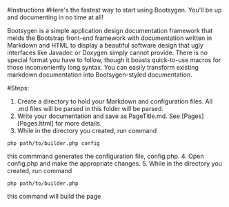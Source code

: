 #Instructions
#Here's the fastest way to start using Bootsygen. You'll be up and documenting in no time at all!

Bootsygen is a simple application design documentation framework that melds the Bootstrap front-end framework with documentation written in Markdown and HTML to display a beautiful software design that ugly interfaces like Javadoc or Doxygen simply cannot provide. There is no special format you have to follow, though it boasts quick-to-use macros for those inconveniently long syntax. You can easily transform existing markdown documentation into Bootsygen-styled documentation.

#Steps:

1. Create a directory to hold your Markdown and configuration files. All .md files will be parsed in this folder will be parsed.
2. Write your documentation and save as PageTitle.md. See [Pages][Pages.html] for more details.
3. While in the directory you created, run command
```
php path/to/builder.php config
```
this commmand generates the configuration file, config.php.
4. Open config.php and make the appropriate changes.
5. While in the directory you created, run command 
```
php path/to/builder.php
```
this command will build the page
